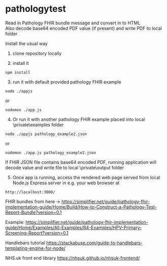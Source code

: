 # pathologytest
Read in Pathology FHIR bundle message and convert in to HTML  
Also decode base64 encoded PDF value (if present) and write PDF to local folder

Install the usual way

1) clone repository locally

2) install it

```
npm install
```

3) run it with default provided pathology FHIR example

```
node ./appjs
```

or 

```
nodemon ./app.js 
```

4) Or run it with another pathology FHIR example placed into local \private\examples folder

```
node ./appjs pathology_example2.json
```

or 

```
nodemon ./app.js pathology_example2.json
```

If FHIR JSON file contains base64 encoded PDF, running application will decode value and write file to local \private\output folder 

5) Once app is running, access the rendered web page served from local Node.js Express server in e.g. your web browser at

```
http://localhost:3000/
```

FHIR bundles from here -> https://simplifier.net/guide/pathology-fhir-implementation-guide/Home/Build/How-to-Construct-a-Pathology-Test-Report-Bundle?version=0.1

Example:
https://simplifier.net/guide/pathology-fhir-implementation-guide/Home/Examples/All-Examples/R4-Examples/HPV-Primary-Screening-Report?version=0.1

Handlebars tutorial
https://stackabuse.com/guide-to-handlebars-templating-engine-for-node/

NHS.uk front end library
https://nhsuk.github.io/nhsuk-frontend/